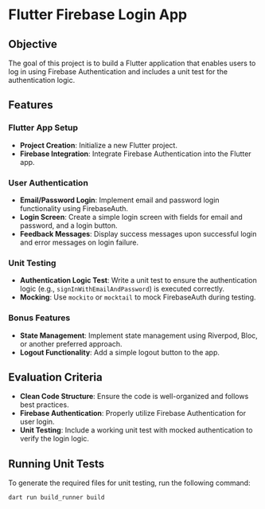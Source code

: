 # Flutter Firebase Login App

## Objective

The goal of this project is to build a Flutter application that enables users to log in using Firebase Authentication and includes a unit test for the authentication logic.

## Features

### Flutter App Setup

- **Project Creation**: Initialize a new Flutter project.
- **Firebase Integration**: Integrate Firebase Authentication into the Flutter app.

### User Authentication

- **Email/Password Login**: Implement email and password login functionality using FirebaseAuth.
- **Login Screen**: Create a simple login screen with fields for email and password, and a login button.
- **Feedback Messages**: Display success messages upon successful login and error messages on login failure.

### Unit Testing

- **Authentication Logic Test**: Write a unit test to ensure the authentication logic (e.g., `signInWithEmailAndPassword`) is executed correctly.
- **Mocking**: Use `mockito` or `mocktail` to mock FirebaseAuth during testing.

### Bonus Features

- **State Management**: Implement state management using Riverpod, Bloc, or another preferred approach.
- **Logout Functionality**: Add a simple logout button to the app.

## Evaluation Criteria

- **Clean Code Structure**: Ensure the code is well-organized and follows best practices.
- **Firebase Authentication**: Properly utilize Firebase Authentication for user login.
- **Unit Testing**: Include a working unit test with mocked authentication to verify the login logic.


## Running Unit Tests

To generate the required files for unit testing, run the following command:

```sh
dart run build_runner build
```
